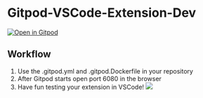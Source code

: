# Gitpod-VSCode-Extension-Dev

[![Open in Gitpod](https://gitpod.io/button/open-in-gitpod.svg)](https://gitpod.io/#https://github.com/JesterOrNot/Gitpod-VSCode-Extension-Dev)

## Workflow
1. Use the .gitpod.yml and .gitpod.Dockerfile in your repository
2. After Gitpod starts open port 6080 in the browser
3. Have fun testing your extension in VSCode!
![](https://github.com/JesterOrNot/Gitpod-VSCode-Extension-Dev/blob/master/assets/example.gif?raw=true)
